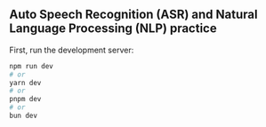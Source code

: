 ## Auto Speech Recognition (ASR) and Natural Language Processing (NLP) practice

First, run the development server:

```bash
npm run dev
# or
yarn dev
# or
pnpm dev
# or
bun dev
```
